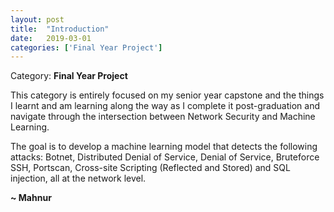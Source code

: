 ```yaml
---
layout: post
title:  "Introduction"
date:   2019-03-01
categories: ['Final Year Project']
---
```

Category: **Final Year Project**

This category is entirely focused on my senior year capstone and the things I learnt and am learning along the way as I complete it post-graduation and navigate through the intersection between Network Security and Machine Learning.  

The goal is to develop a machine learning model that detects the following attacks: Botnet, Distributed Denial of Service, Denial of Service, Bruteforce SSH, Portscan, Cross-site Scripting (Reflected and Stored) and SQL injection, all at the network level. 


**~ Mahnur**


